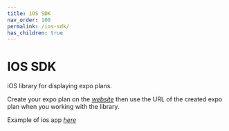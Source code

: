 ```yaml
---
title: iOS SDK
nav_order: 100
permalink: /ios-sdk/
has_children: true
---
```


# IOS SDK

iOS library for displaying expo plans.

Create your expo plan on the [_website_](https://expofp.com) then use the URL of the created expo plan when you working with the library.

Example of ios app [_here_](https://github.com/expofp/expofp-example-ios)